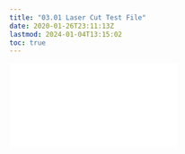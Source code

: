 ```yaml
---
title: "03.01 Laser Cut Test File"
date: 2020-01-26T23:11:13Z
lastmod: 2024-01-04T13:15:02
toc: true
---
```


![Link to included file content](../../../../digital-fabrication/laser-cutting/laser-cut-test-file.md)
